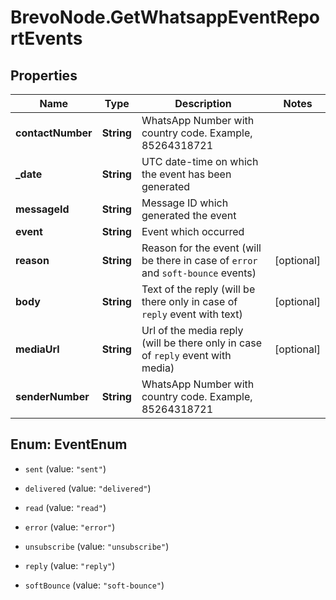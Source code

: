 # BrevoNode.GetWhatsappEventReportEvents

## Properties
Name | Type | Description | Notes
------------ | ------------- | ------------- | -------------
**contactNumber** | **String** | WhatsApp Number with country code. Example, 85264318721 | 
**_date** | **String** | UTC date-time on which the event has been generated | 
**messageId** | **String** | Message ID which generated the event | 
**event** | **String** | Event which occurred | 
**reason** | **String** | Reason for the event (will be there in case of `error` and `soft-bounce` events) | [optional] 
**body** | **String** | Text of the reply (will be there only in case of `reply` event with text) | [optional] 
**mediaUrl** | **String** | Url of the media reply (will be there only in case of `reply` event with media) | [optional] 
**senderNumber** | **String** | WhatsApp Number with country code. Example, 85264318721 | 


<a name="EventEnum"></a>
## Enum: EventEnum


* `sent` (value: `"sent"`)

* `delivered` (value: `"delivered"`)

* `read` (value: `"read"`)

* `error` (value: `"error"`)

* `unsubscribe` (value: `"unsubscribe"`)

* `reply` (value: `"reply"`)

* `softBounce` (value: `"soft-bounce"`)




